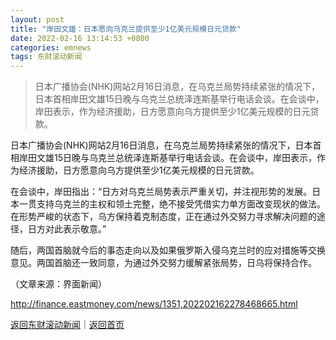 ```yaml
---
layout: post
title: "岸田文雄：日本愿向乌克兰提供至少1亿美元规模日元贷款"
date: 2022-02-16 13:14:53 +0800
categories: emnews
tags: 东财滚动新闻
---
```

> 日本广播协会(NHK)网站2月16日消息，在乌克兰局势持续紧张的情况下，日本首相岸田文雄15日晚与乌克兰总统泽连斯基举行电话会谈。在会谈中，岸田表示，作为经济援助，日方愿意向乌方提供至少1亿美元规模的日元贷款。

<p>日本广播协会(NHK)网站2月16日消息，在乌克兰局势持续紧张的情况下，日本首相岸田文雄15日晚与乌克兰总统泽连斯基举行电话会谈。在会谈中，岸田表示，作为经济援助，日方愿意向乌方提供至少1亿美元规模的日元贷款。</p><p>在会谈中，岸田指出：“日方对乌克兰局势表示严重关切，并注视形势的发展。日本一贯支持乌克兰的主权和领土完整，绝不接受凭借实力单方面改变现状的做法。在形势严峻的状态下，乌方保持着克制态度，正在通过外交努力寻求解决问题的途径，日方对此表示敬意。”</p><p>随后，两国首脑就今后的事态走向以及如果俄罗斯入侵乌克兰时的应对措施等交换意见。两国首脑还一致同意，为通过外交努力缓解紧张局势，日乌将保持合作。</p><p class="em_media">（文章来源：界面新闻）</p>

<http://finance.eastmoney.com/news/1351,202202162278468665.html>

[返回东财滚动新闻](//finews.withounder.com/emnews/)｜[返回首页](//finews.withounder.com/)